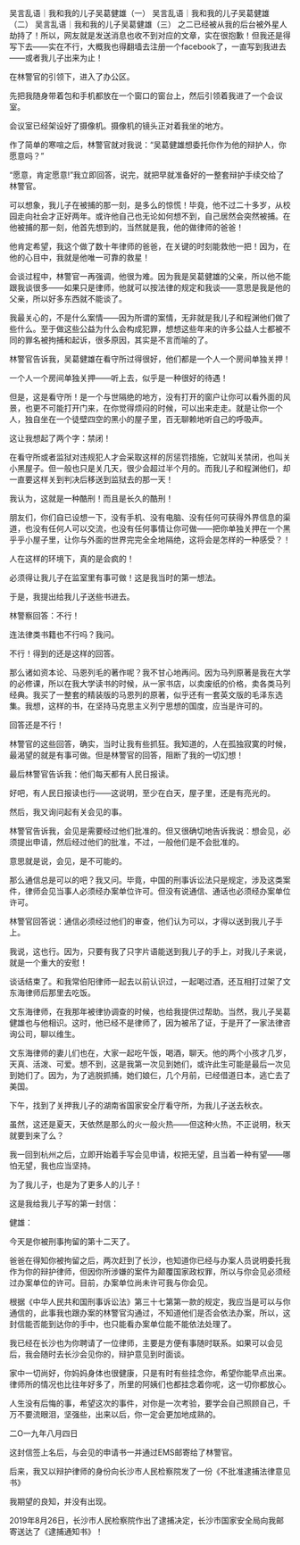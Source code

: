 吴言乱语｜我和我的儿子吴葛健雄（一） 吴言乱语｜我和我的儿子吴葛健雄（二） 吴言乱语｜我和我的儿子吴葛健雄（三） 之二已经被从我的后台被外星人劫持了！所以，网友就是发送消息也收不到对应的文章，实在很抱歉！但我还是得写下去——实在不行，大概我也得翻墙去注册一个facebook了，一直写到我进去——或者我儿子出来为止！

在林警官的引领下，进入了办公区。

先把我随身带着包和手机都放在一个窗口的窗台上，然后引领着我进了一个会议室。

会议室已经架设好了摄像机。摄像机的镜头正对着我坐的地方。

作了简单的寒喧之后，林警官就对我说：“吴葛健雄想委托你作为他的辩护人，你愿意吗？”

“愿意，肯定愿意!”我立即回答，说完，就把早就准备好的一整套辩护手续交给了林警官。

可以想象，我儿子在被捕的那一刻，是多么的惊慌！毕竟，他不过二十多岁，从校园走向社会才正好两年。或许他自己也无论如何想不到，自己居然会突然被捕。在他被捕的那一刻，他首先想到的，当然就是我，他的做律师的爸爸！

他肯定希望，我这个做了数十年律师的爸爸，在关键的时刻能救他一把！因为，在他的心目中，我就是他唯一可靠的救星！

会谈过程中，林警官一再强调，他很为难。因为我是吴葛健雄的父亲，所以他不能跟我谈很多——如果只是律师，他就可以按法律的规定和我谈——意思是我是他的父亲，所以好多东西就不能谈了。

我最关心的，不是什么案情——因为所谓的案情，无非就是我儿子和程渊他们做了些什么。至于做这些公益为什么会构成犯罪，想想这些年来的许多公益人士都被不同的罪名被拘捕和起诉，很多原因，其实是不言而喻的了。

林警官告诉我，吴葛健雄在看守所过得很好，他们都是一个人一个房间单独关押！

一个人一个房间单独关押——听上去，似乎是一种很好的待遇！

但是，这是看守所！是一个与世隔绝的地方，没有打开的窗户让你可以看外面的风景，也更不可能打开门来，在你觉得烦闷的时候，可以出来走走。就是让你一个人，独自坐在一个徒壁四空的黑小的屋子里，百无聊赖地听自己的呼吸声。

这让我想起了两个字：禁闭！

在看守所或者监狱对违规犯人才会采取这样的厉惩罚措施，它就叫关禁闭，也叫关小黑屋子。但一般也只是关几天，很少会超过半个月的。而我儿子和程渊他们，却一直要这样关到判决后移送到监狱去的那一天！

我认为，这就是一种酷刑！而且是长久的酷刑！

朋友们，你们自已设想一下，没有手机、没有电脑、没有任何可获得外界信息的渠道，也没有任何人可以交流，也没有任何事情让你可做——把你单独关押在一个黑乎乎小屋子里，让你与外面的世界完完全全地隔绝，这将会是怎样的一种感受？！

人在这样的环境下，真的是会疯的！

必须得让我儿子在监室里有事可做！这是我当时的第一想法。

于是，我提出给我儿子送些书进去。

林警察回答：不行！

连法律类书籍也不行吗？我问。

不行！得到的还是这样的回答。

那么诸如资本论、马恩列毛的著作呢？我不甘心地再问。因为马列原著是我在大学的必修课，所以在我大学读书的时候，从一家书店，以卖废纸的价格，卖各类马列经典。我买了一整套的精装版的马恩列的原著，似乎还有一套英文版的毛泽东选集。我想，这样的书，在坚持马克思主义列宁思想的国度，应当是许可的。

回答还是不行！

林警官的这些回答，确实，当时让我有些抓狂。我知道的，人在孤独寂寞的时候，最渴望的就是有事可做。但是林警官的回答，阻断了我的一切幻想！

最后林警官告诉我：他们每天都有人民日报读。

好吧，有人民日报读也行——这说明，至少在白天，屋子里，还是有亮光的。

然后，我又询问起有关会见的事。

林警官告诉我，会见是需要经过他们批准的。但又很确切地告诉我说：想会见，必须提出申请，然后经过他们的批准，不过，一般他们是不会批准的。

意思就是说，会见，是不可能的。

那么通信总是可以的吧？我又问。毕竟，中国的刑事诉讼法只是规定，涉及这类案件，律师会见当事人必须经办案单位许可。但没有说通信、通话也必须经办案单位许可。

林警官回答说：通信必须经过他们的审查，他们认为可以，才得以送到我儿子手上。

我说，这也行。因为，只要有我了只字片语能送到我儿子的手上，对我儿子来说，就是一个重大的安慰！

谈话结束了。和我常伯阳律师一起去以前认识过，一起喝过酒，还互相打过架了文东海律师后那里去吃饭。

文东海律师，在我那年被律协调查的时候，也给我提供过帮助。当然，我儿子吴葛健雄也与他相识。这时，他已经不是律师了，因为被吊了证，于是开了一家法律咨询公司，聊以维生。

文东海律师的妻儿们也在，大家一起吃午饭，喝酒，聊天。他的两个小孩才几岁，天真、活泼、可爱。想不到，这是我第一次见到她们，或许此生可能是最后一次见到她们了。因为，为了逃脱抓捕，她们娘仨，几个月前，已经借道日本，逃亡去了美国。

下午，找到了关押我儿子的湖南省国家安全厅看守所，为我儿子送去秋衣。

虽然，这还是夏天，天依然是那么的火一般火热——但这种火热，不正说明，秋天就要到来了么？

我一回到杭州之后，立即开始着手写会见申请，权把无望，且当着一种有望——哪怕无望，我也应当坚持。

为了我儿子，也是为了更多人的儿子！

这是我给我儿子写的第一封信：

健雄：

今天是你被刑事拘留的第十二天了。

爸爸在得知你被拘留之后，两次赶到了长沙，也知道你已经与办案人员说明委托我作为你的辩护律师，但因你所涉嫌的案件为颠覆国家政权罪，所以与你会见必须经过办案单位的许可。目前，办案单位尚未许可我与你会见。

根据《中华人民共和国刑事诉讼法》第三十七第第一款的规定，我应当是可以与你通信的，此事我也跟办案的林警官沟通过，不知道他们是否会依法办案，所以，这封信能否能到达你的手中，也只能看办案单位能不能依法处理了。

我已经在长沙也为你聘请了一位律师，主要是方便有事随时联系。如果可以会见后，我会随时去长沙会见你的，辩护意见到时面谈。

家中一切尚好，你妈妈身体也很健康，只是有时有些挂念你，希望你能早点出来。律师所的情况也比往年好多了，所里的阿姨们也都挂念着你呢，这一切你都放心。

人生没有后悔的事，希望这次的事件，对你是一次考验，要学会自己照顾自己，千万不要流眼泪，坚强些，出来以后，你一定会更加地成熟的。

二O一九年八月四日

这封信签上名后，与会见的申请书一并通过EMS邮寄给了林警官。

后来，我又以辩护律师的身份向长沙市人民检察院发了一份《不批准逮捕法律意见书》

我期望的良知，并没有出现。

2019年8月26日，长沙市人民检察院作出了逮捕决定，长沙市国家安全局向我邮寄送达了《逮捕通知书》！


